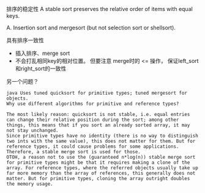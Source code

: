 排序的稳定性
A stable sort preserves the relative order of items with equal keys.

A. Insertion sort and mergesort (but not selection sort or shellsort).


具有排序一致性
- 插入排序、merge sort
- 不会打乱相同key的相对位置。 但要注意 merge时的 <= 操作，
保证left_sort和right_sort的一致性

另一个问题？

    java Uses tuned quicksort for primitive types; tuned mergesort for objects.
    Why use different algorithms for primitive and reference types?

    The most likely reason: quicksort is not stable, i.e. equal entries can change their relative position during the sort; among other things, this means that if you sort an already sorted array, it may not stay unchanged.
    Since primitive types have no identity (there is no way to distinguish two ints with the same value), this does not matter for them. But for reference types, it could cause problems for some applications. Therefore, a stable merge sort is used for those.
    OTOH, a reason not to use the (guaranteed n*log(n)) stable merge sort for primitive types might be that it requires making a clone of the array. For reference types, where the referred objects usually take up far more memory than the array of references, this generally does not matter. But for primitive types, cloning the array outright doubles the memory usage.
    
